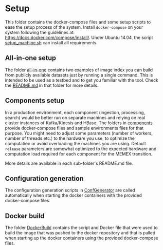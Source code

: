 # Setup

This folder contains the docker-compose files and some setup scripts to ease
 the setup process of the system.
Install `docker-compose` on your system following the guidelines 
at: https://docs.docker.com/compose/install/.
Under Ubuntu 14.04, the script [setup_machine.sh](setup_machine.sh) can install all requirements.


## All-in-one setup

The folder [all-in-one](./all-in-one) contains two examples of image index
you can build from publicly available datasets just by running a single command. 
This is intended to be used as a testbed and to get you familiar with the tool. 
Check the [README.md](./all-in-one/README.md) in that folder for more details.

## Components setup

In a production environment, each component (ingestion, processing, search) would be better run on separate machines
and relying on real cluster instances of Kafka/Kinesis and HBase.
The folders in [components](./components) provide docker-compose files and sample environments files
for that purpose.
You might need to adjust some parameters (number of workers, number of threads etc.) to the hardware you use,
to optimize the computation or avoid overloading the machines you are using. 
Default `release` parameters are somewhat optimized to the expected hardware and computation load required 
for each component for the MEMEX transition.

More details are available in each sub-folder's README.md file. 

## Configuration generation

The configuration generation scripts in [ConfGenerator](./ConfGenerator) are called automatically when starting the docker containers with
the provided docker-compose files.

## Docker build

The folder [DockerBuild](./DockerBuild) contains the script and Docker file that were used to build the image that was pushed to the
docker repository and that is pulled when starting up the docker containers using the provided docker-compose files.